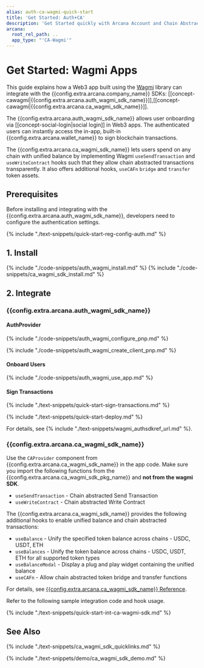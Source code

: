 ```yaml
---
alias: auth-ca-wagmi-quick-start
title: 'Get Started: Auth+CA'
description: 'Get Started quickly with Arcana Account and Chain Abstraction to enable user onboarding and unified balance in Wagmi apps. Learn how to integrate the Arcana Auth and CA Wagmi SDK.'
arcana:
  root_rel_path: ..
  app_type: "'CA-Wagmi'"
---
```


# Get Started: Wagmi Apps

This guide explains how a Web3 app built using the [Wagmi](https://wagmi.sh/) library can integrate with the {{config.extra.arcana.company_name}} SDKs: [[concept-cawagmi|{{config.extra.arcana.auth_wagmi_sdk_name}}]],[[concept-cawagmi|{{config.extra.arcana.ca_wagmi_sdk_name}}]].

The {{config.extra.arcana.auth_wagmi_sdk_name}} allows user onboarding via [[concept-social-login|social login]] in Web3 apps. The authenticated users can instantly access the in-app, built-in {{config.extra.arcana.wallet_name}} to sign blockchain transactions. 

The {{config.extra.arcana.ca_wagmi_sdk_name}} lets users spend on any chain with unified balance by implementing Wagmi `useSendTransaction` and `useWriteContract` hooks such that they allow chain abstracted transactions transparently. It also offers additional hooks, `useCAFn`  `bridge` and `transfer` token assets.

## Prerequisites

Before installing and integrating with the {{config.extra.arcana.auth_wagmi_sdk_name}}, developers need to configure the authentication settings.

{% include "./text-snippets/quick-start-reg-config-auth.md" %}

## 1. Install

{% include "./code-snippets/auth_wagmi_install.md" %}
{% include "./code-snippets/ca_wagmi_sdk_install.md" %}

## 2. Integrate

### **{{config.extra.arcana.auth_wagmi_sdk_name}}**

#### AuthProvider

{% include "./code-snippets/auth_wagmi_configure_pnp.md" %}

{% include "./code-snippets/auth_wagmi_create_client_pnp.md" %}

#### Onboard Users

{% include "./code-snippets/auth_wagmi_use_app.md" %}

#### Sign Transactions

{% include "./text-snippets/quick-start-sign-transactions.md" %}

{% include "./text-snippets/quick-start-deploy.md" %}

For details, see {% include "./text-snippets/wagmi_authsdkref_url.md" %}.

### **{{config.extra.arcana.ca_wagmi_sdk_name}}**

Use the `CAProvider` component from {{config.extra.arcana.ca_wagmi_sdk_name}} in the app code. Make sure you import the following functions from the {{config.extra.arcana.ca_wagmi_sdk_pkg_name}} and **not from the wagmi SDK**.

* `useSendTransaction` - Chain abstracted Send Transaction
* `useWriteContract` - Chain abstracted Write Contract

The {{config.extra.arcana.ca_wagmi_sdk_name}} provides the following additional hooks to enable unified balance and chain abstracted transactions:

* `useBalance` - Unify the specified token balance across chains - USDC, USDT, ETH
* `useBalances` - Unify the token balance across chains - USDC, USDT, ETH for all supported token types
* `useBalanceModal` - Display a plug and play widget containing the unified balance
* `useCAFn` - Allow chain abstracted token bridge and transfer functions

For details, see [{{config.extra.arcana.ca_wagmi_sdk_name}} Reference]({{config.extra.arcana.ca_wagmi_sdk_ref_url}}).

Refer to the following sample integration code and hook usage.

{% include "./text-snippets/quick-start-int-ca-wagmi-sdk.md" %}

## See Also

{% include "./text-snippets/ca_wagmi_sdk_quicklinks.md" %}

<!--- TBD -->
{% include "./text-snippets/demo/ca_wagmi_sdk_demo.md" %}  
